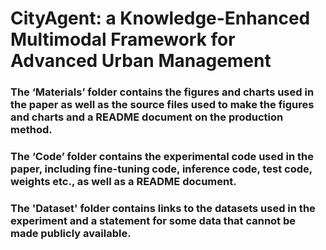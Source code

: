 # CityAgent: a Knowledge-Enhanced Multimodal Framework for Advanced Urban Management

### The ‘Materials’ folder contains the figures and charts used in the paper as well as the source files used to make the figures and charts and a README document on the production method.



### The ‘Code’ folder contains the experimental code used in the paper, including fine-tuning code, inference code, test code, weights etc., as well as a README document.

### The 'Dataset' folder contains links to the datasets used in the experiment and a statement for some data that cannot be made publicly available.